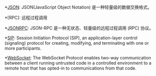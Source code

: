 <!--
Footnotes for abbreviations and glossary

https://squidfunk.github.io/mkdocs-material/reference/abbreviations/#adding-abbreviations
-->

*[JSON]: JSON(JavaScript Object Notation) 是一种轻量级的数据交换格式。

[json]: https://www.json.org/

*[RPC]: 远程过程调用

*[JSONRPC]: JSON-RPC 是一种无状态、轻量级的远程过程调用 (RPC) 协议。

[jsonrpc]: https://www.jsonrpc.org/
[json-rpc]: https://www.jsonrpc.org/ "JSON-RPC 是一种无状态、轻量级的远程过程调用 (RPC) 协议。"

*[SIP]: Session Initiation Protocol (SIP), an application-layer control (signaling) protocol for creating, modifying, and terminating with one or more participants.

[sip]: https://datatracker.ietf.org/doc/html/rfc3261

*[WebSocket]: The WebSocket Protocol enables two-way communication between a client running untrusted code in a controlled environment to a remote host that has opted-in to communications from that code.

[websocket]: https://www.w3.org/TR/websockets/
